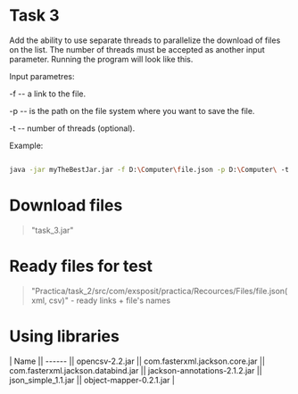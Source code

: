 # Task 3


Add the ability to use separate threads to parallelize the download of files on the list. 
The number of threads must be accepted as another input parameter.
Running the program will look like this.



Input parametres:


-f -- a link to the file.

-p -- is the path on the file system where you want to save the file.

-t -- number of threads (optional).



Example:

```sh

java -jar myTheBestJar.jar -f D:\Computer\file.json -p D:\Computer\ -t 10

```


# Download files 
>"task_3.jar"



# Ready files for test
>"Practica/task_2/src/com/exsposit/practica/Recources/Files/file.json(xml, csv)" - ready links + file's names



# Using libraries
| Name || ------ || opencsv-2.2.jar || com.fasterxml.jackson.core.jar || com.fasterxml.jackson.databind.jar || jackson-annotations-2.1.2.jar || json_simple_1.1.jar || object-mapper-0.2.1.jar |

